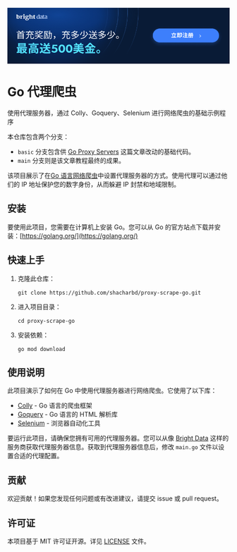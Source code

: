 [![促销](https://github.com/bright-cn/Google-News-Scraper/blob/main/Proxies%20and%20scrapers%20GitHub%20bonus%20banner%20CN.png?md5=105367-daeb786e)](https://www.bright.cn/?promo=github15)
# Go 代理爬虫

使用代理服务器，通过 Colly、Goquery、Selenium 进行网络爬虫的基础示例程序

本仓库包含两个分支：

- `basic` 分支包含供 [Go Proxy Servers](https://www.bright.cn/blog/how-tos/go-proxy-servers) 这篇文章改动的基础代码。  
- `main` 分支则是该文章教程最终的成果。

该项目展示了在[Go 语言网络爬虫](https://www.bright.cn/blog/how-tos/web-scraping-go)中设置代理服务器的方式。使用代理可以通过他们的 IP 地址保护您的数字身份，从而躲避 IP 封禁和地域限制。

## 安装
要使用此项目，您需要在计算机上安装 Go。您可以从 Go 的官方站点下载并安装：[https://golang.org/](https://golang.org/)

## 快速上手
1. 克隆此仓库：

    ```shell
    git clone https://github.com/shacharbd/proxy-scrape-go.git
    ```
2. 进入项目目录：

    ```shell
    cd proxy-scrape-go
    ```
3. 安装依赖：

    ```shell
    go mod download
    ```

## 使用说明
此项目演示了如何在 Go 中使用代理服务器进行网络爬虫。它使用了以下库：
- [Colly](https://github.com/gocolly/colly) - Go 语言的爬虫框架
- [Goquery](https://github.com/PuerkitoBio/goquery) - Go 语言的 HTML 解析库
- [Selenium](https://github.com/tebeka/selenium) - 浏览器自动化工具

要运行此项目，请确保您拥有可用的代理服务器。您可以从像 [Bright Data](https://www.bright.cn/) 这样的服务商获取代理服务器信息。获取到代理服务器信息后，修改 `main.go` 文件以设置合适的代理配置。

## 贡献
欢迎贡献！如果您发现任何问题或有改进建议，请提交 issue 或 pull request。

## 许可证
本项目基于 MIT 许可证开源。详见 [LICENSE](LICENSE) 文件。
